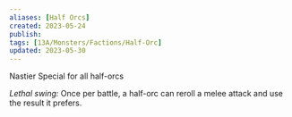 ```yaml
---
aliases: [Half Orcs]
created: 2023-05-24
publish: 
tags: [13A/Monsters/Factions/Half-Orc]
updated: 2023-05-30
---
```


Nastier Special for all half-orcs

*Lethal swing:* Once per battle, a half-orc can reroll a melee attack and use the result it prefers.
